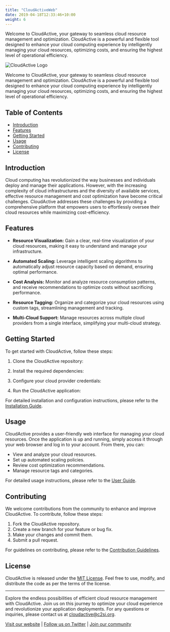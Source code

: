 ```yaml
---
title: "CloudActiveWeb"
date: 2019-04-18T12:33:46+10:00
weight: 6
---
```


Welcome to CloudActive, your gateway to seamless cloud resource management and optimization. CloudActive is a powerful and flexible tool designed to enhance your cloud computing experience by intelligently managing your cloud resources, optimizing costs, and ensuring the highest level of operational efficiency.


![CloudActive Logo](https://github.com/c2siorg/CloudActiveWeb/blob/main/logo.png)

Welcome to CloudActive, your gateway to seamless cloud resource management and optimization. CloudActive is a powerful and flexible tool designed to enhance your cloud computing experience by intelligently managing your cloud resources, optimizing costs, and ensuring the highest level of operational efficiency.

## Table of Contents

- [Introduction](#introduction)
- [Features](#features)
- [Getting Started](#getting-started)
- [Usage](#usage)
- [Contributing](#contributing)
- [License](#license)

## Introduction

Cloud computing has revolutionized the way businesses and individuals deploy and manage their applications. However, with the increasing complexity of cloud infrastructures and the diversity of available services, effective resource management and cost optimization have become critical challenges. CloudActive addresses these challenges by providing a comprehensive platform that empowers users to effortlessly oversee their cloud resources while maximizing cost-efficiency.

## Features

- **Resource Visualization:** Gain a clear, real-time visualization of your cloud resources, making it easy to understand and manage your infrastructure.

- **Automated Scaling:** Leverage intelligent scaling algorithms to automatically adjust resource capacity based on demand, ensuring optimal performance.

- **Cost Analysis:** Monitor and analyze resource consumption patterns, and receive recommendations to optimize costs without sacrificing performance.

- **Resource Tagging:** Organize and categorize your cloud resources using custom tags, streamlining management and tracking.

- **Multi-Cloud Support:** Manage resources across multiple cloud providers from a single interface, simplifying your multi-cloud strategy.

## Getting Started

To get started with CloudActive, follow these steps:

1. Clone the CloudActive repository:

2. Install the required dependencies:

3. Configure your cloud provider credentials:

4. Run the CloudActive application:

For detailed installation and configuration instructions, please refer to the [Installation Guide](docs/installation.md).

## Usage

CloudActive provides a user-friendly web interface for managing your cloud resources. Once the application is up and running, simply access it through your web browser and log in to your account. From there, you can:

- View and analyze your cloud resources.
- Set up automated scaling policies.
- Review cost optimization recommendations.
- Manage resource tags and categories.

For detailed usage instructions, please refer to the [User Guide](docs/user-guide.md).

## Contributing

We welcome contributions from the community to enhance and improve CloudActive. To contribute, follow these steps:

1. Fork the CloudActive repository.
2. Create a new branch for your feature or bug fix.
3. Make your changes and commit them.
4. Submit a pull request.

For guidelines on contributing, please refer to the [Contribution Guidelines](CONTRIBUTING.md).

## License

CloudActive is released under the [MIT License](LICENSE). Feel free to use, modify, and distribute the code as per the terms of the license.

---

Explore the endless possibilities of efficient cloud resource management with CloudActive. Join us on this journey to optimize your cloud experience and revolutionize your application deployments. For any questions or inquiries, please contact us at cloudactive@c2si.org.

[Visit our website](https://www.cloudactive.org) | [Follow us on Twitter](https://twitter.com/CloudActiveOrg) | [Join our community](https://community.cloudactive.org)

